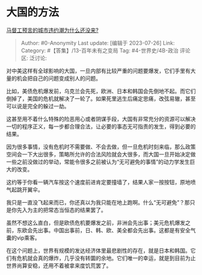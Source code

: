 # 大国的方法
[马督工预言的城市违约潮为什么还没来?](https://www.zhihu.com/question/613561737/answer/3136090422)

> Author: #0-Anonymity
> Last update: [编辑于 2023-07-26]
> Link:
> Category: #【答集】/13-百年未有之变局 
> Tag: #4-世界史/4B-政治
> 评论区:
> 泛讨论:

对中美这样有全球影响的大国，一旦内部有比较严重的问题要爆发，它们手里有大量的机会把自己的问题变成别人的问题。

比如，美债危机爆发前，乌克兰会先死，欧洲、日本和韩国会先倒地不起。而它们倒掉了，美国的危机就解决了一轮了。如果死里逃生后痛定思痛，改弦易辙，甚至可以说是完全的躲过一劫。

这甚至用不着什么特殊的险恶用心或者阴谋手段，大国有非常充分的资源可以解决一切的程序正义，每一步都合理合法，让必要的事态无可指责的发生，得到必要的结果。

因为很多事情，没有危机时不需要做、不会去做，但一旦危机时刻来临，那么政策空间会一下大出很多，策略所允许的合法风险就会大很多，而大国一旦开始决定做一些之前没做过的举动，常能令很多之前被认为“无可避免的事情”的动力学发生巨大的改变。

这约等于你看一辆汽车按这个速度前进肯定要撞墙了，结果人家一按按钮，原地喷气起跳开翼伞。

我只是一直没飞起来而已，你还真以为我只能在地上跑啊。什么“无可避免”？那只是你先入为主的把常态当恒态的结果罢了。

虽然不想这么直白，但是欧债危机要爆发之前，非洲会先出事；美元危机爆发之前，东欧会先出事。中国出事前，日、韩、欧、美全都会先出事。这都是有安全气囊的vip乘客。

在这个问题上，世界有规模的发达经济体里最悲剧性的存在，就是日本和韩国。它们有危机就会真的爆炸，几乎没有转圜的余地。它们唯一的幸运，就是到目前为止世界尚算安稳，还用不着被拿来度饥荒罢了。
